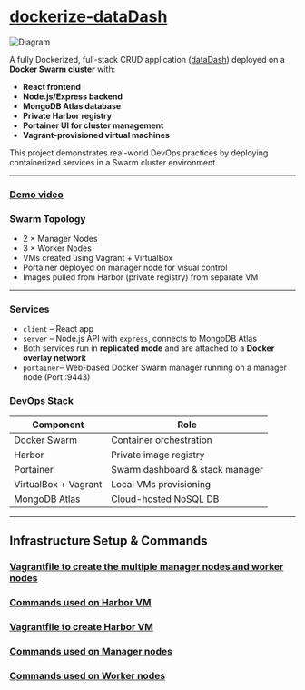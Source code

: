 # [dockerize-dataDash](https://github.com/erkdk/dockerize-dataDash)

![Diagram](https://github.com/erkdk/devops-journey/blob/main/06-docker/dockerize-dataDash/dockerize-dataDash-diagram.png)

A fully Dockerized, full-stack CRUD application ([dataDash](https://github.com/erkdk/dataDash/tree/feature/initial-setup)) deployed on a **Docker Swarm cluster** with:

-  **React frontend**
-  **Node.js/Express backend**
-  **MongoDB Atlas database**
-  **Private Harbor registry**
-  **Portainer UI for cluster management**
-  **Vagrant-provisioned virtual machines**

This project demonstrates real-world DevOps practices by deploying containerized services in a Swarm cluster environment.

---

### [Demo video](https://youtu.be/uibuKgP5ROw?si=wK-3Ldf9AOJigrzj)

###  Swarm Topology

- 2 × Manager Nodes
- 3 × Worker Nodes
- VMs created using Vagrant + VirtualBox
- Portainer deployed on manager node for visual control
- Images pulled from Harbor (private registry) from separate VM

---

### Services
- `client` – React app
- `server` – Node.js API with `express`, connects to MongoDB Atlas
- Both services run in **replicated mode** and are attached to a **Docker overlay network**
- `portainer`– Web-based Docker Swarm manager running on a manager node (Port :9443)


###  DevOps Stack
| Component    | Role                            |
|--------------|----------------------------------|
| Docker Swarm | Container orchestration          |
| Harbor       | Private image registry           |
| Portainer    | Swarm dashboard & stack manager  |
| VirtualBox + Vagrant    | Local VMs provisioning            |
| MongoDB Atlas| Cloud-hosted NoSQL DB            |

---
## Infrastructure Setup & Commands
### [Vagrantfile to create the multiple manager nodes and worker nodes]()
### [Commands used on Harbor VM](https://raw.githubusercontent.com/erkdk/devops-journey/refs/heads/main/06-docker/dockerize-dataDash/Commands-used-on-Harbor-VM)
### [Vagrantfile to create Harbor VM]()
### [Commands used on Manager nodes]()
### [Commands used on Worker nodes]()
